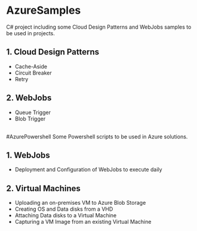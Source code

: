 # AzureSamples
C# project including some Cloud Design Patterns and WebJobs samples to be used in projects.

## 1. Cloud Design Patterns
<ul>
<li>Cache-Aside</li>
<li>Circuit Breaker</li>
<li>Retry</li>
</ul>

## 2. WebJobs
<ul>
<li>Queue Trigger</li>
<li>Blob Trigger</li>
</ul>

<br>
#AzurePowershell
Some Powershell scripts to be used in Azure solutions.

## 1. WebJobs
<ul>
<li>Deployment and Configuration of WebJobs to execute daily</li>
</ul>

## 2. Virtual Machines
<ul>
<li>Uploading an on-premises VM to Azure Blob Storage</li>
<li>Creating OS and Data disks from a VHD</li>
<li>Attaching Data disks to a Virtual Machine</li>
<li>Capturing a VM Image from an existing Virtual Machine</li>
</ul>
